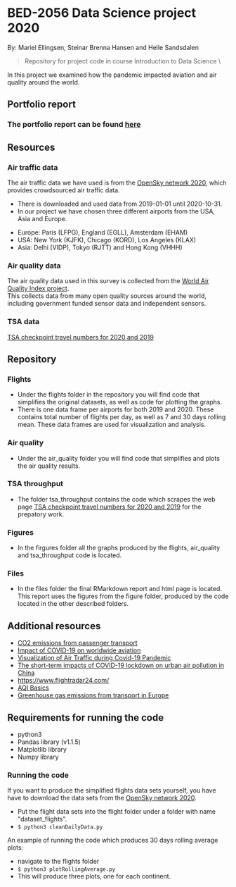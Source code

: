 # BED-2056 Data Science project 2020
By: Mariel Ellingsen, Steinar Brenna Hansen and Helle Sandsdalen
> Repository for project code in course Introduction to Data Science \

In this project we examined how the pandemic impacted aviation and air quality around the world.

## Portfolio report
### The portfolio report can be found [here](./files/report.html)

## Resources
### Air traffic data
The air traffic data we have used is from the [OpenSky network 2020](https://zenodo.org/record/4299838#.X9kVSHVKg5k), which provides crowdsourced air traffic data. 
- There is downloaded and used data from 2019-01-01 until 2020-10-31. 
- In our project we have chosen three different airports from the USA, Asia and Europe.
* Europe: Paris (LFPG), England (EGLL), Amsterdam (EHAM)
* USA: New York (KJFK), Chicago (KORD), Los Angeles (KLAX)
* Asia: Delhi (VIDP), Tokyo (RJTT) and Hong Kong (VHHH)

### Air quality data
The air quality data used in this survey is collected from the [World Air Quality Index project](https://aqicn.org). \
This collects data from many open quality sources around the world, including government funded sensor data and independent sensors.

### TSA data
[TSA checkpoint travel numbers for 2020 and 2019](https://www.tsa.gov/coronavirus/passenger-throughput)

## Repository
### Flights
- Under the flights folder in the repository you will find code that simplifies the original datasets, as well as code for plotting the graphs. 
- There is one data frame per airports for both 2019 and 2020. These contains total number of flights per day, as well as 7 and 30 days rolling mean. These data frames are used for visualization and analysis. 

### Air quality
- Under the air_quality folder you will find code that simplifies and plots the air quality results. 

### TSA throughput 
- The folder tsa_throughput contains the code which scrapes the web page [TSA checkpoint travel numbers for 2020 and 2019](https://www.tsa.gov/coronavirus/passenger-throughput) for the prepatory work.

### Figures
- In the firgures folder all the graphs produced by the flights, air_quality and tsa_throughput code is located. 

### Files
- In the files folder the final RMarkdown report and html page is located. This report uses the figures from the figure folder, produced by the code located in the other described folders. 

## Additional resources
- [CO2 emissions from passenger transport](https://www.eea.europa.eu/media/infographics/co2-emissions-from-passenger-transport/view)
- [Impact of COVID-19 on worldwide aviation](https://traffic-viz.github.io/scenarios/covid19.html)
- [Visualization of Air Traffic during Covid-19 Pandemic](https://towardsdatascience.com/visualization-of-air-traffic-during-covid-19-pandemic-c5941b049401)
- [The short-term impacts of COVID-19 lockdown on urban air pollution in China](https://www.nature.com/articles/s41893-020-0581-y)
- https://www.flightradar24.com/
- [AQI Basics](https://www.airnow.gov/aqi/aqi-basics/)
- [Greenhouse gas emissions from transport in Europe](https://www.eea.europa.eu/data-and-maps/indicators/transport-emissions-of-greenhouse-gases/transport-emissions-of-greenhouse-gases-12)


## Requirements for running the code
- python3 
- Pandas library (v1.1.5)
- Matplotlib library
- Numpy library

### Running the code
If you want to produce the simplified flights data sets yourself, you have have to download the data sets from the [OpenSky network 2020](https://zenodo.org/record/4266937#.X9jGrdhKiMr). 
- Put the flight data sets into the flight folder under a folder with name "dataset_flights".
- ```$ python3 cleanDailyData.py```

An example of running the code which produces 30 days rolling average plots:
- navigate to the flights folder
- ```$ python3 plotRollingAverage.py```
-  This will produce three plots, one for each continent. 
